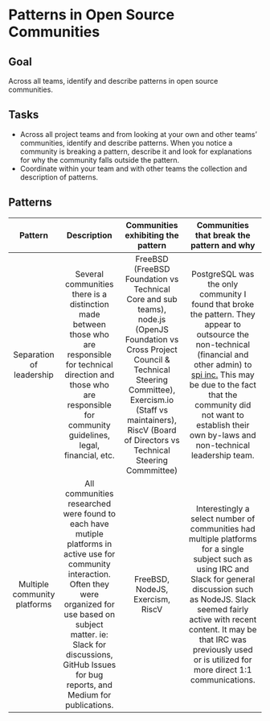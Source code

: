 # Patterns in Open Source Communities

## Goal
Across all teams, identify and describe patterns in open source communities.

## Tasks
- Across all project teams and from looking at your own and other teams’ communities, identify and describe patterns. When you notice a community is breaking a pattern, describe it and look for explanations for why the community falls outside the pattern.
- Coordinate within your team and with other teams the collection and description of patterns.

## Patterns
| Pattern | Description | Communities exhibiting the pattern | Communities that break the pattern and why | 
| :-----: | :-----:     | :-----:                            | :-----:                                    |
| Separation of leadership | Several communities there is a distinction made between those who are responsible for technical direction and those who are responsible for community guidelines, legal, financial, etc.  | FreeBSD (FreeBSD Foundation vs Technical Core and sub teams), node.js (OpenJS Foundation vs Cross Project Council & Technical Steering Committee), Exercism.io (Staff vs maintainers), RiscV (Board of Directors vs Technical Steering Commmittee) | PostgreSQL was the only community I found that broke the pattern. They appear to outsource the non-technical (financial and other admin) to [spi inc.](http://www.spi-inc.org/) This may be due to the fact that the community did not want to establish their own by-laws and non-technical leadership team. | 
| Multiple community platforms | All communities researched were found to each have mutiple platforms in active use for community interaction. Often they were organized for use based on subject matter. ie: Slack for discussions, GitHub Issues for bug reports, and Medium for publications. | FreeBSD, NodeJS, Exercism, RiscV | Interestingly a select number of communities had multiple platforms for a single subject such as using IRC and Slack for general discussion such as NodeJS.  Slack seemed fairly active with recent content. It may be that IRC was previously used or is utilized for more direct 1:1 communications. |
